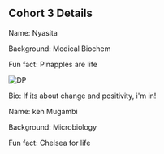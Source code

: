 ## Cohort 3 Details


Name: Nyasita

Background: Medical Biochem

Fun fact: Pinapples are life

![DP](https://avatars0.githubusercontent.com/u/72727098?s=460&v=4)

Bio: If its about change and positivity, i'm in!


Name: ken Mugambi

Background: Microbiology

Fun fact: Chelsea for life 

